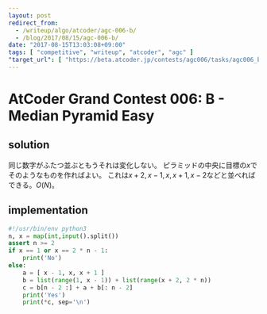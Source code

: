 ```yaml
---
layout: post
redirect_from:
  - /writeup/algo/atcoder/agc-006-b/
  - /blog/2017/08/15/agc-006-b/
date: "2017-08-15T13:03:08+09:00"
tags: [ "competitive", "writeup", "atcoder", "agc" ]
"target_url": [ "https://beta.atcoder.jp/contests/agc006/tasks/agc006_b" ]
---
```


# AtCoder Grand Contest 006: B - Median Pyramid Easy

## solution

同じ数字がふたつ並ぶともうそれは変化しない。
ピラミッドの中央に目標の$x$でそのようなものを作ればよい。
これは$x + 2, x - 1, x, x + 1, x - 2$などと並べればできる。$O(N)$。

## implementation

``` python
#!/usr/bin/env python3
n, x = map(int,input().split())
assert n >= 2
if x == 1 or x == 2 * n - 1:
    print('No')
else:
    a = [ x - 1, x, x + 1 ]
    b = list(range(1, x - 1)) + list(range(x + 2, 2 * n))
    c = b[n - 2 :] + a + b[: n - 2]
    print('Yes')
    print(*c, sep='\n')
```
